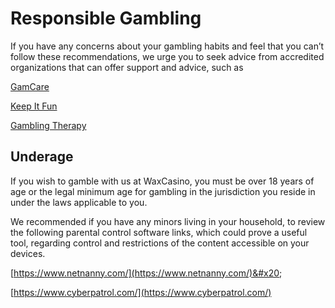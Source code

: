 # Responsible Gambling

If you have any concerns about your gambling habits and feel that you can’t follow these recommendations, we urge you to seek advice from accredited organizations that can offer support and advice, such as

[GamCare](http://www.gamcare.org.uk/)

[Keep It Fun ](https://keepitfun.rank.com/)

[Gambling Therapy](https://www.gamblingtherapy.org/)

## Underage

If you wish to gamble with us at WaxCasino, you must be over 18 years of age or the legal minimum age for gambling in the jurisdiction you reside in under the laws applicable to you.

We recommended if you have any minors living in your household, to review the following parental control software links, which could prove a useful tool, regarding control and restrictions of the content accessible on your devices.

[https://www.netnanny.com/](https://www.netnanny.com/)&#x20;

[https://www.cyberpatrol.com/](https://www.cyberpatrol.com/)
